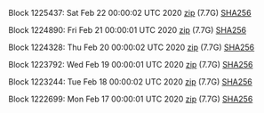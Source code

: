 Block 1225437: Sat Feb 22 00:00:02 UTC 2020 [zip](https://dash-bootstrap.ams3.digitaloceanspaces.com/mainnet/2020-02-22/bootstrap.dat.zip) (7.7G) [SHA256](https://dash-bootstrap.ams3.digitaloceanspaces.com/mainnet/2020-02-22/sha256.txt)

Block 1224890: Fri Feb 21 00:00:01 UTC 2020 [zip](https://dash-bootstrap.ams3.digitaloceanspaces.com/mainnet/2020-02-21/bootstrap.dat.zip) (7.7G) [SHA256](https://dash-bootstrap.ams3.digitaloceanspaces.com/mainnet/2020-02-21/sha256.txt)

Block 1224328: Thu Feb 20 00:00:02 UTC 2020 [zip](https://dash-bootstrap.ams3.digitaloceanspaces.com/mainnet/2020-02-20/bootstrap.dat.zip) (7.7G) [SHA256](https://dash-bootstrap.ams3.digitaloceanspaces.com/mainnet/2020-02-20/sha256.txt)

Block 1223792: Wed Feb 19 00:00:01 UTC 2020 [zip](https://dash-bootstrap.ams3.digitaloceanspaces.com/mainnet/2020-02-19/bootstrap.dat.zip) (7.7G) [SHA256](https://dash-bootstrap.ams3.digitaloceanspaces.com/mainnet/2020-02-19/sha256.txt)

Block 1223244: Tue Feb 18 00:00:02 UTC 2020 [zip](https://dash-bootstrap.ams3.digitaloceanspaces.com/mainnet/2020-02-18/bootstrap.dat.zip) (7.7G) [SHA256](https://dash-bootstrap.ams3.digitaloceanspaces.com/mainnet/2020-02-18/sha256.txt)

Block 1222699: Mon Feb 17 00:00:01 UTC 2020 [zip](https://dash-bootstrap.ams3.digitaloceanspaces.com/mainnet/2020-02-17/bootstrap.dat.zip) (7.7G) [SHA256](https://dash-bootstrap.ams3.digitaloceanspaces.com/mainnet/2020-02-17/sha256.txt)
